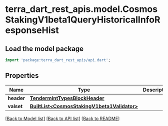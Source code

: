 # terra_dart_rest_apis.model.CosmosStakingV1beta1QueryHistoricalInfoResponseHist

## Load the model package
```dart
import 'package:terra_dart_rest_apis/api.dart';
```

## Properties
Name | Type | Description | Notes
------------ | ------------- | ------------- | -------------
**header** | [**TendermintTypesBlockHeader**](TendermintTypesBlockHeader.md) |  | [optional] 
**valset** | [**BuiltList&lt;CosmosStakingV1beta1Validator&gt;**](CosmosStakingV1beta1Validator.md) |  | [optional] 

[[Back to Model list]](../README.md#documentation-for-models) [[Back to API list]](../README.md#documentation-for-api-endpoints) [[Back to README]](../README.md)


